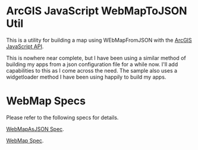 # ArcGIS JavaScript WebMapToJSON Util
This is a utility for building a map using WEbMapFromJSON with the [ArcGIS JavaScript API](http://help.arcgis.com/en/webapi/javascript/arcgis/).

This is nowhere near complete, but I have been using a similar method of
building my apps from a json configuration file for a while now. I'll add
capabilities to this as I come across the need. The sample also uses a
widgetloader method I have been using happily to build my apps.

# WebMap Specs
Please refer to the following specs for details.

[WebMapAsJSON Spec](http://resources.arcgis.com/en/help/arcgis-web-map-json/#/Web_map_data/02qt0000000q000000/).

[WebMap Spec](http://resources.arcgis.com/en/help/main/10.1/index.html#//0154000004w8000000).

